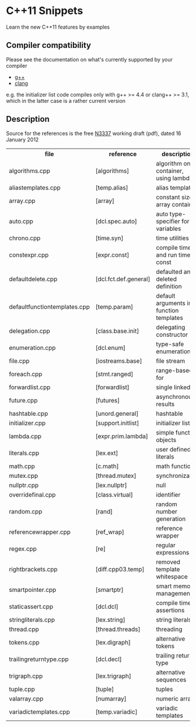 C++11 Snippets
==============

Learn the new C++11 features by examples


Compiler compatibility
----------------------

Please see the documentation on what's currently supported by your compiler

* [g++](http://gcc.gnu.org/projects/cxx0x.html)
* [clang](http://clang.llvm.org/cxx_status.html)

e.g. the initializer list code compiles only with g++ >= 4.4 or clang++ >= 3.1, which in the latter case is a rather current version


Description
-----------

Source for the references is the free [N3337](http://www.open-std.org/jtc1/sc22/wg21/docs/papers/2012/n3337.pdf) working draft (pdf), dated 16 January 2012

<table>
  <tr><th>file</th><th>reference</th><th>description</th></tr>
  <tr><td>algorithms.cpp</td><td>[algorithms]</td><td>algorithm on container, using lambda</td></tr>
  <tr><td>aliastemplates.cpp</td><td>[temp.alias]</td><td>alias templates</td></tr>
  <tr><td>array.cpp</td><td>[array]</td><td>constant size array container</td></tr>
  <tr><td>auto.cpp</td><td>[dcl.spec.auto]</td><td>auto type-specifier for variables</td></tr>
  <tr><td>chrono.cpp</td><td>[time.syn]</td><td>time utilities</td></tr>
  <tr><td>constexpr.cpp</td><td>[expr.const]</td><td>compile time and run time const</td></tr>
  <tr><td>defaultdelete.cpp</td><td>[dcl.fct.def.general]</td><td>defaulted and deleted definition</td></tr>
  <tr><td>defaultfunctiontemplates.cpp</td><td>[temp.param]</td><td>default arguments in function templates</td></tr>
  <tr><td>delegation.cpp</td><td>[class.base.init]</td><td>delegating constructor</td></tr>
  <tr><td>enumeration.cpp</td><td>[dcl.enum]</td><td>type-safe enumerations</td></tr>
  <tr><td>file.cpp</td><td>[iostreams.base]</td><td>file stream</td></tr>
  <tr><td>foreach.cpp</td><td>[stmt.ranged]</td><td>range-based for</td></tr>
  <tr><td>forwardlist.cpp</td><td>[forwardlist]</td><td>single linked list</td></tr>
  <tr><td>future.cpp</td><td>[futures]</td><td>asynchronous results</td></tr>
  <tr><td>hashtable.cpp</td><td>[unord.general]</td><td>hashtable</td></tr>
  <tr><td>initializer.cpp</td><td>[support.initlist]</td><td>initializer lists</td></tr>
  <tr><td>lambda.cpp</td><td>[expr.prim.lambda]</td><td>simple function objects</td></tr>
  <tr><td>literals.cpp</td><td>[lex.ext]</td><td>user defined literals</td></tr>
  <tr><td>math.cpp</td><td>[c.math]</td><td>math functions</td></tr>
  <tr><td>mutex.cpp</td><td>[thread.mutex]</td><td>synchronization</td></tr>
  <tr><td>nullptr.cpp</td><td>[lex.nullptr]</td><td>null</td></tr>
  <tr><td>overridefinal.cpp</td><td>[class.virtual]</td><td>identifier</td></tr>
  <tr><td>random.cpp</td><td>[rand]</td><td>random number generation</td></tr>
  <tr><td>referencewrapper.cpp</td><td>[ref_wrap]</td><td>reference wrapper</td></tr>
  <tr><td>regex.cpp</td><td>[re]</td><td>regular expressions</td></tr>
  <tr><td>rightbrackets.cpp</td><td>[diff.cpp03.temp]</td><td>removed template whitespace</td></tr>
  <tr><td>smartpointer.cpp</td><td>[smartptr]</td><td>smart memory management</td></tr>
  <tr><td>staticassert.cpp</td><td>[dcl.dcl]</td><td>compile time assertions</td></tr>
  <tr><td>stringliterals.cpp</td><td>[lex.string]</td><td>string literals</td></tr>
  <tr><td>thread.cpp</td><td>[thread.threads]</td><td>threading</td></tr>
  <tr><td>tokens.cpp</td><td>[lex.digraph]</td><td>alternative tokens</td></tr>
  <tr><td>trailingreturntype.cpp</td><td>[dcl.decl]</td><td>trailing return type</td></tr>
  <tr><td>trigraph.cpp</td><td>[lex.trigraph]</td><td>alternative sequences</td></tr>
  <tr><td>tuple.cpp</td><td>[tuple]</td><td>tuples</td></tr>
  <tr><td>valarray.cpp</td><td>[numarray]</td><td>numeric arrays</td></tr>
  <tr><td>variadictemplates.cpp</td><td>[temp.variadic]</td><td>variadic templates</td></tr>
</table>
